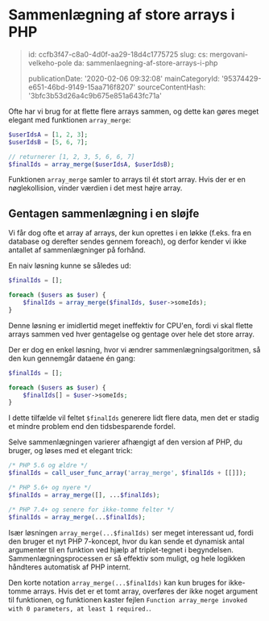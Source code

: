 Sammenlægning af store arrays i PHP
===================================

> id: ccfb3f47-c8a0-4d0f-aa29-18d4c1775725
> slug:
> 	cs: mergovani-velkeho-pole
> 	da: sammenlaegning-af-store-arrays-i-php
> 
> publicationDate: '2020-02-06 09:32:08'
> mainCategoryId: '95374429-e651-46bd-9149-15aa716f8207'
> sourceContentHash: '3bfc3b53d26a4c9b675e851a643fc71a'

Ofte har vi brug for at flette flere arrays sammen, og dette kan gøres meget elegant med funktionen `array_merge`:

```php
$userIdsA = [1, 2, 3];
$userIdsB = [5, 6, 7];

// returnerer [1, 2, 3, 5, 6, 6, 7]
$finalIds = array_merge($userIdsA, $userIdsB);
```

Funktionen `array_merge` samler to arrays til ét stort array. Hvis der er en nøglekollision, vinder værdien i det mest højre array.

Gentagen sammenlægning i en sløjfe
---------------------------

Vi får dog ofte et array af arrays, der kun oprettes i en løkke (f.eks. fra en database og derefter sendes gennem foreach), og derfor kender vi ikke antallet af sammenlægninger på forhånd.

En naiv løsning kunne se således ud:

```php
$finalIds = [];

foreach ($users as $user) {
    $finalIds = array_merge($finalIds, $user->someIds);
}
```

Denne løsning er imidlertid meget ineffektiv for CPU'en, fordi vi skal flette arrays sammen ved hver gentagelse og gentage over hele det store array.

Der er dog en enkel løsning, hvor vi ændrer sammenlægningsalgoritmen, så den kun gennemgår dataene én gang:

```php
$finalIds = [];

foreach ($users as $user) {
    $finalIds[] = $user->someIds;
}
```

I dette tilfælde vil feltet `$finalIds` generere lidt flere data, men det er stadig et mindre problem end den tidsbesparende fordel.

Selve sammenlægningen varierer afhængigt af den version af PHP, du bruger, og løses med et elegant trick:

```php
/* PHP 5.6 og ældre */
$finalIds = call_user_func_array('array_merge', $finalIds + [[]]);

/* PHP 5.6+ og nyere */
$finalIds = array_merge([], ...$finalIds);

/* PHP 7.4+ og senere for ikke-tomme felter */
$finalIds = array_merge(...$finalIds);
```

Især løsningen `array_merge(...$finalIds)` ser meget interessant ud, fordi den bruger et nyt PHP 7-koncept, hvor du kan sende et dynamisk antal argumenter til en funktion ved hjælp af triplet-tegnet i begyndelsen. Sammenlægningsprocessen er så effektiv som muligt, og hele logikken håndteres automatisk af PHP internt.

Den korte notation `array_merge(...$finalIds)` kan kun bruges for ikke-tomme arrays. Hvis det er et tomt array, overføres der ikke noget argument til funktionen, og funktionen kaster fejlen `Function array_merge invoked with 0 parameters, at least 1 required.`.
